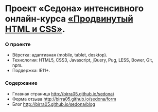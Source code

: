 # Проект «Седона» интенсивного онлайн-курса [«Продвинутый HTML и CSS»](https://htmlacademy.ru/intensive/adaptive).

### О проекте
* Вёрстка: адаптивная (mobile, tablet, desktop).
* Технологии: HTML5, CSS3, Javascript, jQuery, Pug, LESS, Bower, Git, npm.
* Поддержка:  IE11+.

### Содержание
* Главная страница http://birra05.github.io/sedona/
* Форма отзыва http://birra05.github.io/sedona/form
* Блог http://birra05.github.io/sedona/blog

